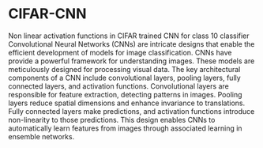 # CIFAR-CNN
Non linear activation functions in CIFAR trained CNN for class 10 classifier
  Convolutional Neural Networks (CNNs) are intricate designs that enable the efficient development of models for image classification. CNNs have provide a powerful framework for understanding images. These models are meticulously designed for processing visual data.
  The key architectural components of a CNN include convolutional layers, pooling layers, fully connected layers, and activation functions. Convolutional layers are responsible for feature extraction, detecting patterns in images. Pooling layers reduce spatial dimensions and enhance invariance to translations. Fully connected layers make predictions, and activation functions introduce non-linearity to those predictions. This design enables CNNs to automatically learn features from images through associated learning in ensemble networks.
